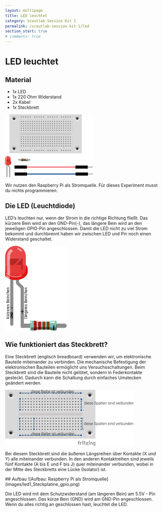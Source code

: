 ```yaml
---
layout: multipage
title: LED leuchtet
category: Scoutlab Session Kit 1
permalink: /scoutlab-session-kit-1/led
section_start: true
# comments: true
---
```

# LED leuchtet

## Material
* 1x LED
* 1x 220 Ohm Widerstand
* 2x Kabel
* 1x Steckbrett

![Material: Aufbau: Raspberry Pi als Stromquelle](images/material_led1.png)

Wir nutzen den Raspberry Pi als Stromquelle. Für dieses Experiment musst du nichts programmieren.

<div style="page-break-after: always;"></div>

## Die LED (Leuchtdiode)
LED’s leuchten nur, wenn der Strom in die richtige Richtung fließt. Das kürzere Bein wird an den GND-Pin(-), das längere Bein wird an den jeweiligen GPIO-Pin angeschlossen. Damit die LED nicht zu viel Strom bekommt und durchbrennt haben wir zwischen LED und Pin noch einen Widerstand geschaltet.

![Aufbau und Anschlüsse LED](images/LED-Aufbaue-leg.png)


## Wie funktioniert das Steckbrett?
Eine Steckbrett (englisch breadboard) verwenden wir, um elektronische Bauteile miteinander zu verbinden. Die mechanische Befestigung der elektronischen Bauteilen ermöglicht uns Versuchsschaltungen.
Beim Steckbrett sind die Bauteile nicht gelötet, sondern in Federkontakte gesteckt. Dadurch kann die Schaltung durch einfaches Umstecken geändert werden.

![Die Steckplatine](images/Steckplatine_BB-301_tutorial.png)

Bei diesem Steckbrett sind die äußeren Längsreihen über Kontakte (X und Y) alle miteinander verbunden. In den anderen Kontaktreihen sind jeweils fünf Kontakte (A bis E und F bis J) quer miteinander verbunden, wobei in der Mitte des Steckbretts eine Lücke (Isolator) ist.

<div style="page-break-after: always;"></div>
## Aufbau
![Aufbau: Raspberry Pi als Stromquelle](images/led1_Steckplatine_gpio.png)

Die LED wird mit dem Schutzwiderstand (am längeren Bein) am 5.5V - Pin angeschlossen. Das kürze Bein (GND) wird am GND-Pin angeschlossen. Wenn du alles richtig an geschlossen hast, leuchtet die LED.
